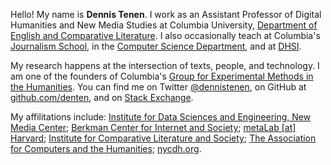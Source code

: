Hello! My name is <b>Dennis Tenen</b>. I work as an Assistant Professor of
Digital Humanities and New Media Studies at Columbia University, <a
href="http://english.columbia.edu/people/profile/453">Department of English and
Comparative Literature</a>. I also occasionally teach at Columbia's <a
href="http://www.journalism.columbia.edu/page/1058-the-lede-program-an-introduction-to-data-practices/906">Journalism
School</a>, in the <a
href="https://github.com/denten-courses/computing-context">Computer Science
Department</a>, and at <a href="http://www.dhsi.org/courses.php">DHSI</a>.

<p></p> <p>My research happens at the intersection of texts, people, and
technology. I am one of the founders of Columbia's <a
href="http://xpmethod.plaintext.in/strains.html">Group for Experimental Methods
in the Humanities</a>. You can find me on Twitter <a
href="https://twitter.com/dennistenen">@dennistenen</a>, on GitHub at <a
href="https://github.com/denten">github.com/denten</a>, and on <a
href="http://stackexchange.com/users/2026874/denten?tab=accounts">Stack
Exchange</a>.</p>

<p>My affilitations include:
<a href="http://idse.columbia.edu/">Institute for Data Sciences and
Engineering, New Media Center</a>; 
<a href="http://cyber.law.harvard.edu/">Berkman Center for Internet and Society</a>; 
<a href="http://metalab.harvard.edu/">metaLab [at] Harvard</a>; 
<a href="http://icls.columbia.edu/">Institute for Comparative Literature and
Society</a>; 
<a href="http://ach.org/">The Association for Computers and the Humanities</a>; 
<a href="http://nycdh.org/">nycdh.org</a>.

